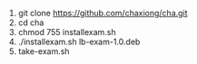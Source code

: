1. git clone https://github.com/chaxiong/cha.git
2. cd cha
3. chmod 755 installexam.sh
4. ./installexam.sh lb-exam-1.0.deb
5. take-exam.sh
